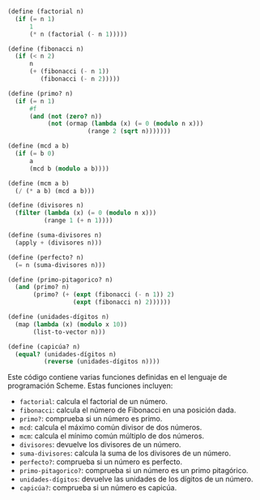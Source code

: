 ```scheme

(define (factorial n)
  (if (= n 1)
      1
      (* n (factorial (- n 1)))))

(define (fibonacci n)
  (if (< n 2)
      n
      (+ (fibonacci (- n 1))
         (fibonacci (- n 2)))))

(define (primo? n)
  (if (= n 1)
      #f
      (and (not (zero? n))
           (not (ormap (lambda (x) (= 0 (modulo n x)))
                      (range 2 (sqrt n)))))))

(define (mcd a b)
  (if (= b 0)
      a
      (mcd b (modulo a b))))

(define (mcm a b)
  (/ (* a b) (mcd a b)))

(define (divisores n)
  (filter (lambda (x) (= 0 (modulo n x)))
          (range 1 (+ n 1))))

(define (suma-divisores n)
  (apply + (divisores n)))

(define (perfecto? n)
  (= n (suma-divisores n)))

(define (primo-pitagorico? n)
  (and (primo? n)
       (primo? (+ (expt (fibonacci (- n 1)) 2)
                  (expt (fibonacci n) 2))))))

(define (unidades-dígitos n)
  (map (lambda (x) (modulo x 10))
       (list-to-vector n)))

(define (capicúa? n)
  (equal? (unidades-dígitos n)
          (reverse (unidades-dígitos n))))

```

Este código contiene varias funciones definidas en el lenguaje de programación Scheme. Estas funciones incluyen:

* `factorial`: calcula el factorial de un número.
* `fibonacci`: calcula el número de Fibonacci en una posición dada.
* `primo?`: comprueba si un número es primo.
* `mcd`: calcula el máximo común divisor de dos números.
* `mcm`: calcula el mínimo común múltiplo de dos números.
* `divisores`: devuelve los divisores de un número.
* `suma-divisores`: calcula la suma de los divisores de un número.
* `perfecto?`: comprueba si un número es perfecto.
* `primo-pitagorico?`: comprueba si un número es un primo pitagórico.
* `unidades-dígitos`: devuelve las unidades de los dígitos de un número.
* `capicúa?`: comprueba si un número es capicúa.